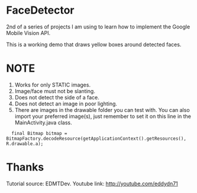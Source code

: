 # FaceDetector
2nd of a series of projects I am using to learn how to implement the Google Mobile Vision API.

This is a working demo that draws yellow boxes around detected faces.

# NOTE
1. Works for only STATIC images.
2. Image/face must not be slanting.
3. Does not detect the side of a face.
4. Does not detect an image in poor lighting.
5. There are images in the drawable folder you can test with. You can also import your preferred image(s), just remember to set it on this line in the MainActivity.java class.

```
  final Bitmap bitmap = BitmapFactory.decodeResource(getApplicationContext().getResources(), R.drawable.a);
 ```

# Thanks
Tutorial source: EDMTDev.
Youtube link: http://youtube.com/eddydn71
